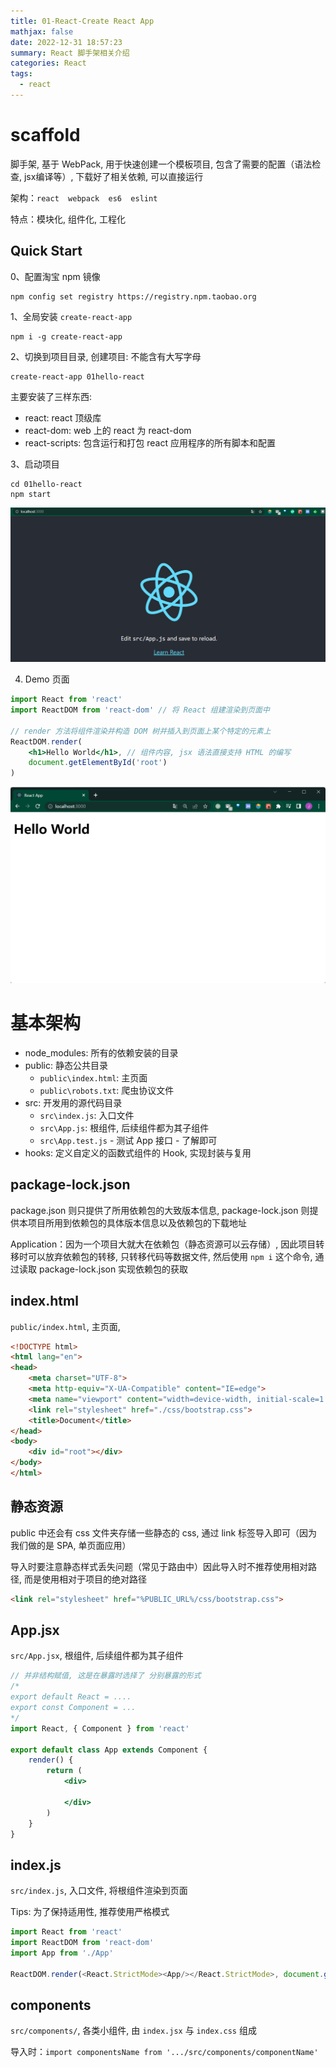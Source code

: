 ```yaml
---
title: 01-React-Create React App
mathjax: false
date: 2022-12-31 18:57:23
summary: React 脚手架相关介绍
categories: React
tags:
  - react
---
```


# scaffold

脚手架, 基于 WebPack, 用于快速创建一个模板项目, 包含了需要的配置（语法检查, jsx编译等）, 下载好了相关依赖, 可以直接运行

架构：`react  webpack  es6  eslint`

特点：模块化, 组件化, 工程化

## Quick Start

0、配置淘宝 npm 镜像

```shell
npm config set registry https://registry.npm.taobao.org
```

1、全局安装 `create-react-app`

```shell
npm i -g create-react-app
```

2、切换到项目目录, 创建项目: 不能含有大写字母

```shell
create-react-app 01hello-react
```

主要安装了三样东西:
- react: react 顶级库
- react-dom: web 上的 react 为 react-dom
- react-scripts: 包含运行和打包 react 应用程序的所有脚本和配置

3、启动项目

```shell
cd 01hello-react
npm start
```

![](https://raw.githubusercontent.com/Coming98/pictures/main/202212311830537.png)

4. Demo 页面

```jsx
import React from 'react'
import ReactDOM from 'react-dom' // 将 React 组建渲染到页面中

// render 方法将组件渲染并构造 DOM 树并插入到页面上某个特定的元素上
ReactDOM.render(
    <h1>Hello World</h1>, // 组件内容, jsx 语法直接支持 HTML 的编写
    document.getElementById('root')
)
```

![](https://raw.githubusercontent.com/Coming98/pictures/main/202212311832715.png)


# 基本架构

- node_modules: 所有的依赖安装的目录
- public: 静态公共目录
  - `public\index.html`: 主页面
  - `public\robots.txt`: 爬虫协议文件
- src: 开发用的源代码目录
  - `src\index.js`: 入口文件
  - `src\App.js`: 根组件, 后续组件都为其子组件
  - `src\App.test.js` - 测试 App 接口 - 了解即可
- hooks: 定义自定义的函数式组件的 Hook, 实现封装与复用

## package-lock.json 

package.json 则只提供了所用依赖包的大致版本信息, package-lock.json 则提供本项目所用到依赖包的具体版本信息以及依赖包的下载地址

Application：因为一个项目大就大在依赖包（静态资源可以云存储）, 因此项目转移时可以放弃依赖包的转移, 只转移代码等数据文件, 然后使用 `npm i` 这个命令, 通过读取 package-lock.json 实现依赖包的获取

## index.html

`public/index.html`, 主页面, 

```html
<!DOCTYPE html>
<html lang="en">
<head>
    <meta charset="UTF-8">
    <meta http-equiv="X-UA-Compatible" content="IE=edge">
    <meta name="viewport" content="width=device-width, initial-scale=1.0">
    <link rel="stylesheet" href="./css/bootstrap.css">
    <title>Document</title>
</head>
<body>
    <div id="root"></div>
</body>
</html>
```

## 静态资源

public 中还会有 css 文件夹存储一些静态的 css, 通过 link 标签导入即可（因为我们做的是 SPA, 单页面应用）

导入时要注意静态样式丢失问题（常见于路由中）因此导入时不推荐使用相对路径, 而是使用相对于项目的绝对路径

```html
<link rel="stylesheet" href="%PUBLIC_URL%/css/bootstrap.css">
```

## App.jsx

`src/App.jsx`, 根组件, 后续组件都为其子组件

```jsx
// 并非结构赋值, 这是在暴露时选择了 分别暴露的形式
/*
export default React = ....
export const Component = ...
*/
import React, { Component } from 'react'

export default class App extends Component {
    render() {
        return (
            <div>
                
            </div>
        )
    }
}
```

## index.js

`src/index.js`, 入口文件, 将根组件渲染到页面

Tips: 为了保持适用性, 推荐使用严格模式

```javascript
import React from 'react'
import ReactDOM from 'react-dom'
import App from './App'

ReactDOM.render(<React.StrictMode><App/></React.StrictMode>, document.getElementById('root'))
```

## components

`src/components/`, 各类小组件, 由 `index.jsx` 与 `index.css` 组成

导入时：`import componentsName from '.../src/components/componentName'`
